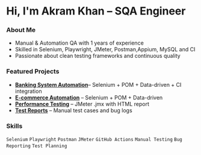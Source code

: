# Hi, I'm Akram Khan – SQA Engineer

### About Me
- Manual & Automation QA with 1 years of experience
- Skilled in Selenium, Playwright, JMeter, Postman,Appium, MySQL and CI
- Passionate about clean testing frameworks and continuous quality

### Featured Projects
- **[Banking System Automation]([link](https://github.com/Akram-BSMRSTU/Automation_Testing_Banking-System))**– Selenium + POM + Data-driven + CI integration
- **[E-commerce Automation]([link](https://github.com/Akram-BSMRSTU/WafiLife_QA_Automation))** – Selenium + POM + Data-driven
- **[Performance Testing]([link](https://github.com/Akram-BSMRSTU/PerformanceTest_USBangla))** – JMeter .jmx with HTML report
- **[Test Reports]([link](https://github.com/Akram-BSMRSTU/Manual_Testing_Banking_System))** – Manual test cases and bug logs

### Skills
`Selenium` `Playwright` `Postman` `JMeter` `GitHub Actions` `Manual Testing` `Bug Reporting` `Test Planning`


